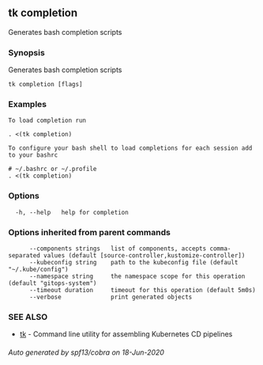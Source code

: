 ## tk completion

Generates bash completion scripts

### Synopsis

Generates bash completion scripts

```
tk completion [flags]
```

### Examples

```
To load completion run

. <(tk completion)

To configure your bash shell to load completions for each session add to your bashrc

# ~/.bashrc or ~/.profile
. <(tk completion)

```

### Options

```
  -h, --help   help for completion
```

### Options inherited from parent commands

```
      --components strings   list of components, accepts comma-separated values (default [source-controller,kustomize-controller])
      --kubeconfig string    path to the kubeconfig file (default "~/.kube/config")
      --namespace string     the namespace scope for this operation (default "gitops-system")
      --timeout duration     timeout for this operation (default 5m0s)
      --verbose              print generated objects
```

### SEE ALSO

* [tk](tk.md)	 - Command line utility for assembling Kubernetes CD pipelines

###### Auto generated by spf13/cobra on 18-Jun-2020
